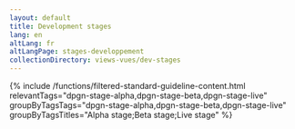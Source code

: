 ```yaml
---
layout: default
title: Development stages
lang: en
altLang: fr
altLangPage: stages-developpement
collectionDirectory: views-vues/dev-stages
---
```

{% include /functions/filtered-standard-guideline-content.html relevantTags="dpgn-stage-alpha,dpgn-stage-beta,dpgn-stage-live" groupByTagsTags="dpgn-stage-alpha,dpgn-stage-beta,dpgn-stage-live" groupByTagsTitles="Alpha stage;Beta stage;Live stage" %}

